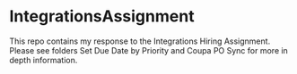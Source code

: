 # IntegrationsAssignment
This repo contains my response to the Integrations Hiring Assignment. Please see folders Set Due Date by Priority and Coupa PO Sync for more in depth information.
